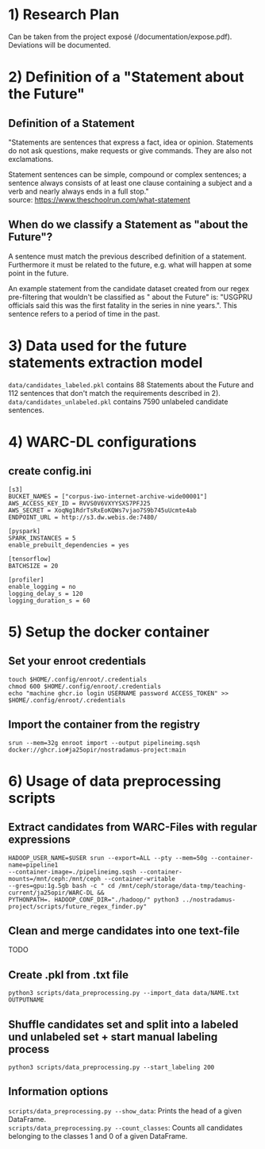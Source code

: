 # 1) Research Plan

Can be taken from the project exposé (/documentation/expose.pdf). Deviations will be documented.

# 2) Definition of a "Statement about the Future"

## Definition of a Statement

"Statements are sentences that express a fact, idea or opinion. Statements do not ask questions, make requests or give
commands. They are also not exclamations.

Statement sentences can be simple, compound or complex sentences; a sentence always consists of at least one clause
containing a subject and a verb and nearly always ends in a full stop." \
source: https://www.theschoolrun.com/what-statement

## When do we classify a Statement as "about the Future"?

A sentence must match the previous described definition of a statement. Furthermore it must be related to the future,
e.g. what will happen at some point in the future.

An example statement from the candidate dataset created from our regex pre-filtering that wouldn't be classified as "
about the Future" is:
"USGPRU officials said this was the first fatality in the series in nine years.". This sentence refers to a period of
time in the past.

# 3) Data used for the future statements extraction model

``data/candidates_labeled.pkl`` contains 88 Statements about the Future and 112 sentences that don't match the
requirements described in 2). \
``data/candidates_unlabeled.pkl`` contains 7590 unlabeled candidate sentences.

# 4) WARC-DL configurations

## create config.ini

```
[s3]
BUCKET_NAMES = ["corpus-iwo-internet-archive-wide00001"]
AWS_ACCESS_KEY_ID = RVVS0V6VXYYSXS7PFJ25
AWS_SECRET = XoqNg1RdrTsRxEoKQWs7vjao7S9b745uUcmte4ab
ENDPOINT_URL = http://s3.dw.webis.de:7480/

[pyspark]
SPARK_INSTANCES = 5
enable_prebuilt_dependencies = yes

[tensorflow]
BATCHSIZE = 20

[profiler]
enable_logging = no
logging_delay_s = 120
logging_duration_s = 60
```

# 5) Setup the docker container

## Set your enroot credentials

```
touch $HOME/.config/enroot/.credentials
chmod 600 $HOME/.config/enroot/.credentials
echo "machine ghcr.io login USERNAME password ACCESS_TOKEN" >> $HOME/.config/enroot/.credentials
```

## Import the container from the registry

```
srun --mem=32g enroot import --output pipelineimg.sqsh docker://ghcr.io#ja25opir/nostradamus-project:main
```

# 6) Usage of data preprocessing scripts

## Extract candidates from WARC-Files with regular expressions

``` 
HADOOP_USER_NAME=$USER srun --export=ALL --pty --mem=50g --container-name=pipeline1 
--container-image=./pipelineimg.sqsh --container-mounts=/mnt/ceph:/mnt/ceph --container-writable 
--gres=gpu:1g.5gb bash -c " cd /mnt/ceph/storage/data-tmp/teaching-current/ja25opir/WARC-DL && 
PYTHONPATH=. HADOOP_CONF_DIR="./hadoop/" python3 ../nostradamus-project/scripts/future_regex_finder.py"
```

## Clean and merge candidates into one text-file

TODO

## Create .pkl from .txt file

```
python3 scripts/data_preprocessing.py --import_data data/NAME.txt OUTPUTNAME
```

## Shuffle candidates set and split into a labeled und unlabeled set + start manual labeling process

```
python3 scripts/data_preprocessing.py --start_labeling 200
```

## Information options
``scripts/data_preprocessing.py --show_data``: Prints the head of a given DataFrame. \
``scripts/data_preprocessing.py --count_classes``: Counts all candidates belonging to the classes 1 and 0 of a given DataFrame.